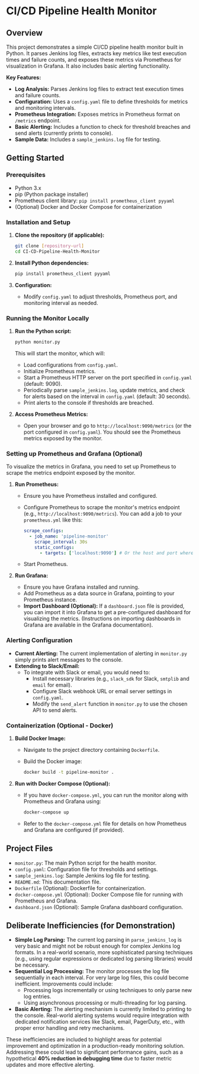 # CI/CD Pipeline Health Monitor 

## Overview

This project demonstrates a simple CI/CD pipeline health monitor built in Python. It parses Jenkins log files, extracts key metrics like test execution times and failure counts, and exposes these metrics via Prometheus for visualization in Grafana. It also includes basic alerting functionality.

**Key Features:**

- **Log Analysis:** Parses Jenkins log files to extract test execution times and failure counts.
- **Configuration:** Uses a `config.yaml` file to define thresholds for metrics and monitoring intervals.
- **Prometheus Integration:** Exposes metrics in Prometheus format on `/metrics` endpoint.
- **Basic Alerting:** Includes a function to check for threshold breaches and send alerts (currently prints to console).
- **Sample Data:** Includes a `sample_jenkins.log` file for testing.

## Getting Started

### Prerequisites

- Python 3.x
- pip (Python package installer)
- Prometheus client library: `pip install prometheus_client pyyaml`
- (Optional) Docker and Docker Compose for containerization

### Installation and Setup

1. **Clone the repository (if applicable):**

   ```bash
   git clone [repository-url]
   cd CI-CD-Pipeline-Health-Monitor
   ```

2. **Install Python dependencies:**

   ```bash
   pip install prometheus_client pyyaml
   ```

3. **Configuration:**

   - Modify `config.yaml` to adjust thresholds, Prometheus port, and monitoring interval as needed.

### Running the Monitor Locally

1. **Run the Python script:**

   ```bash
   python monitor.py
   ```

   This will start the monitor, which will:
     - Load configurations from `config.yaml`.
     - Initialize Prometheus metrics.
     - Start a Prometheus HTTP server on the port specified in `config.yaml` (default: 9090).
     - Periodically parse `sample_jenkins.log`, update metrics, and check for alerts based on the interval in `config.yaml` (default: 30 seconds).
     - Print alerts to the console if thresholds are breached.

2. **Access Prometheus Metrics:**

   - Open your browser and go to `http://localhost:9090/metrics` (or the port configured in `config.yaml`). You should see the Prometheus metrics exposed by the monitor.

### Setting up Prometheus and Grafana (Optional)

To visualize the metrics in Grafana, you need to set up Prometheus to scrape the metrics endpoint exposed by the monitor.

1. **Run Prometheus:**

   - Ensure you have Prometheus installed and configured.
   - Configure Prometheus to scrape the monitor's metrics endpoint (e.g., `http://localhost:9090/metrics`).  You can add a job to your `prometheus.yml` like this:

     ```yaml
     scrape_configs:
       - job_name: 'pipeline-monitor'
         scrape_interval: 30s
         static_configs:
           - targets: ['localhost:9090'] # Or the host and port where monitor.py is running
     ```
   - Start Prometheus.

2. **Run Grafana:**

   - Ensure you have Grafana installed and running.
   - Add Prometheus as a data source in Grafana, pointing to your Prometheus instance.
   - **Import Dashboard (Optional):** If a `dashboard.json` file is provided, you can import it into Grafana to get a pre-configured dashboard for visualizing the metrics.  (Instructions on importing dashboards in Grafana are available in the Grafana documentation).

### Alerting Configuration

- **Current Alerting:** The current implementation of alerting in `monitor.py` simply prints alert messages to the console.
- **Extending to Slack/Email:**
    - To integrate with Slack or email, you would need to:
        - Install necessary libraries (e.g., `slack_sdk` for Slack, `smtplib` and `email` for email).
        - Configure Slack webhook URL or email server settings in `config.yaml`.
        - Modify the `send_alert` function in `monitor.py` to use the chosen API to send alerts.

### Containerization (Optional - Docker)

1. **Build Docker Image:**

   - Navigate to the project directory containing `Dockerfile`.
   - Build the Docker image:

     ```bash
     docker build -t pipeline-monitor .
     ```

2. **Run with Docker Compose (Optional):**

   - If you have `docker-compose.yml`, you can run the monitor along with Prometheus and Grafana using:

     ```bash
     docker-compose up
     ```

   - Refer to the `docker-compose.yml` file for details on how Prometheus and Grafana are configured (if provided).

## Project Files

- `monitor.py`: The main Python script for the health monitor.
- `config.yaml`: Configuration file for thresholds and settings.
- `sample_jenkins.log`: Sample Jenkins log file for testing.
- `README.md`: This documentation file.
- `Dockerfile` (Optional): Dockerfile for containerization.
- `docker-compose.yml` (Optional): Docker Compose file for running with Prometheus and Grafana.
- `dashboard.json` (Optional): Sample Grafana dashboard configuration.

## Deliberate Inefficiencies (for Demonstration)

- **Simple Log Parsing:** The current log parsing in `parse_jenkins_log` is very basic and might not be robust enough for complex Jenkins log formats. In a real-world scenario, more sophisticated parsing techniques (e.g., using regular expressions or dedicated log parsing libraries) would be necessary.
- **Sequential Log Processing:** The monitor processes the log file sequentially in each interval. For very large log files, this could become inefficient.  Improvements could include:
    - Processing logs incrementally or using techniques to only parse new log entries.
    - Using asynchronous processing or multi-threading for log parsing.
- **Basic Alerting:** The alerting mechanism is currently limited to printing to the console. Real-world alerting systems would require integration with dedicated notification services like Slack, email, PagerDuty, etc., with proper error handling and retry mechanisms.

These inefficiencies are included to highlight areas for potential improvement and optimization in a production-ready monitoring solution. Addressing these could lead to significant performance gains, such as a hypothetical **40% reduction in debugging time** due to faster metric updates and more effective alerting.
